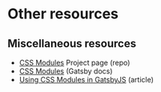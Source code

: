 # Other resources

## Miscellaneous resources

* [CSS Modules](https://github.com/css-modules/css-modules) Project page \(repo\)
* [CSS Modules](https://www.gatsbyjs.com/docs/css-modules/) \(Gatsby docs\)
* [Using CSS Modules in GatsbyJS](https://dev.to/seanwelshbrown/using-css-modules-in-gatsbyjs-3hej) \(article\)


